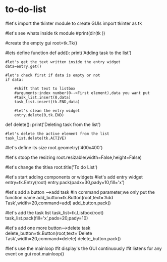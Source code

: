 # to-do-list
#let's import the tkinter module to create GUIs
import tkinter as tk

#let's see whats inside  tk module
#print(dir(tk ))

#create the empty gui
root=tk.Tk()

#lets define function
def add():
    print('Adding task to the list')

    #let's get the text written inside the entry widget
    data=entry.get()

    #let's check first if data is empty or not
    if data:
        
        #shift that text to listbox
        #arguments:index number(0-->First element),data you want put
        #task_list.insert(0,data)
        task_list.insert(tk.END,data)

        #let's clean the entry widget
        entry.delete(0,tk.END)

def delete():
    print('Deleting task from the list')

    #let's delete the active element from the list
    task_list.delete(tk.ACTIVE)

#let's define its size
root.geometry('400x400')

#let's stoop the resizing
root.resizable(width=False,height=False)

#let's change the titlea
root.title('To do List')

#let's start adding components or widgets
#let's add entry widget
entry=tk.Entry(root)
entry.pack(padx=30,pady=10,fill='x')

#let's add a button -->add task
#in command parameter,we only put the function name
add_button=tk.Button(root,text='Add Task',width=20,command=add)
add_button.pack()

#let's add the task list
task_list=tk.Listbox(root)
task_list.pack(fill='x',padx=20,pady=10)

#let's add one more button-->delete task
delete_button=tk.Button(root,text='Delete Task',width=20,command=delete)
delete_button.pack()

#let's use the mainloop
#it display's the GUI continuously
#it listens for any event on gui
root.mainloop()
